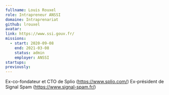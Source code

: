 ```yaml
---
fullname: Louis Rouxel
role: Intrapreneur ANSSI
domaine: Intraprenariat
github: lrouxel
avatar: 
link: https://www.ssi.gouv.fr/
missions: 
  - start: 2020-09-08
    end: 2021-03-08
    status: admin
    employer: ANSSI
startups: 
previously:
---
```


Ex-co-fondateur et CTO de Splio (https://www.splio.com/)
Ex-président de Signal Spam (https://www.signal-spam.fr/)
